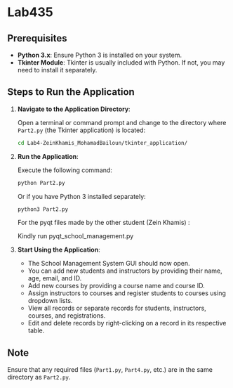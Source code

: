 # Lab435

## Prerequisites

- **Python 3.x**: Ensure Python 3 is installed on your system.
- **Tkinter Module**: Tkinter is usually included with Python. If not, you may need to install it separately.

## Steps to Run the Application

1. **Navigate to the Application Directory**:

   Open a terminal or command prompt and change to the directory where `Part2.py` (the Tkinter application) is located:

   ```bash
   cd Lab4-ZeinKhamis_MohamadBailoun/tkinter_application/
   ```

2. **Run the Application**:

   Execute the following command:

   ```bash
   python Part2.py
   ```

   Or if you have Python 3 installed separately:

   ```bash
   python3 Part2.py
   ```

   For the pyqt files made by the other student (Zein Khamis) :

   Kindly run pyqt_school_management.py 

4. **Start Using the Application**:

   - The School Management System GUI should now open.
   - You can add new students and instructors by providing their name, age, email, and ID.
   - Add new courses by providing a course name and course ID.
   - Assign instructors to courses and register students to courses using dropdown lists.
   - View all records or separate records for students, instructors, courses, and registrations.
   - Edit and delete records by right-clicking on a record in its respective table.

## Note

Ensure that any required files (`Part1.py`, `Part4.py`, etc.) are in the same directory as `Part2.py`.
